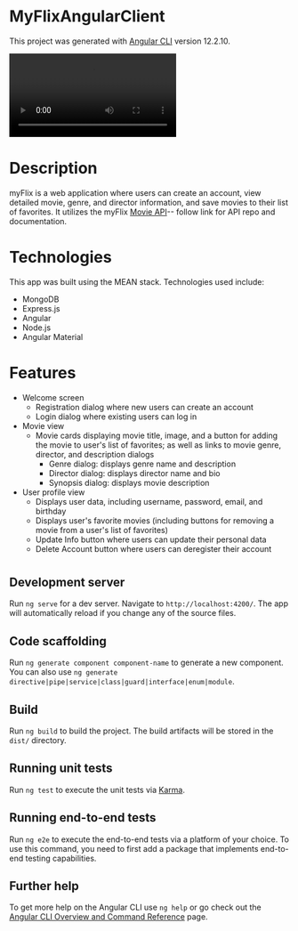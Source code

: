 # MyFlixAngularClient

This project was generated with [Angular CLI](https://github.com/angular/angular-cli) version 12.2.10.

![](./src/assets/myflix-angular.mov)

# Description
myFlix is a web application where users can create an account, view detailed movie, genre, and director information, and save movies to their list of favorites. It utilizes the myFlix [Movie API](https://github.com/ellenmariestuder/movie_api)-- follow link for API repo and documentation. 

# Technologies
This app was built using the MEAN stack. Technologies used include:   
* MongoDB
* Express.js
* Angular
* Node.js
* Angular Material

# Features
* Welcome screen 
  - Registration dialog where new users can create an account
  - Login dialog where existing users can log in
* Movie view
  - Movie cards displaying movie title, image, and a button for adding the movie to user's list of favorites; as well as links to movie genre, director, and description dialogs
    - Genre dialog: displays genre name and description
    - Director dialog: displays director name and bio
    - Synopsis dialog: displays movie description
* User profile view 
  - Displays user data, including username, password, email, and birthday
  - Displays user's favorite movies (including buttons for removing a movie from a user's list of favorites)  
  - Update Info button where users can update their personal data
  - Delete Account button where users can deregister their account 

# 

## Development server

Run `ng serve` for a dev server. Navigate to `http://localhost:4200/`. The app will automatically reload if you change any of the source files.

## Code scaffolding

Run `ng generate component component-name` to generate a new component. You can also use `ng generate directive|pipe|service|class|guard|interface|enum|module`.

## Build

Run `ng build` to build the project. The build artifacts will be stored in the `dist/` directory.

## Running unit tests

Run `ng test` to execute the unit tests via [Karma](https://karma-runner.github.io).

## Running end-to-end tests

Run `ng e2e` to execute the end-to-end tests via a platform of your choice. To use this command, you need to first add a package that implements end-to-end testing capabilities.

## Further help

To get more help on the Angular CLI use `ng help` or go check out the [Angular CLI Overview and Command Reference](https://angular.io/cli) page.
